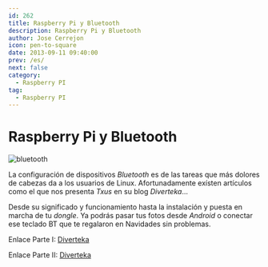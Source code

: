 ```yaml
---
id: 262
title: Raspberry Pi y Bluetooth
description: Raspberry Pi y Bluetooth
author: Jose Cerrejon
icon: pen-to-square
date: 2013-09-11 09:40:00
prev: /es/
next: false
category:
  - Raspberry PI
tag:
  - Raspberry PI
---
```


# Raspberry Pi y Bluetooth

![bluetooth](/images/bluetooth.jpg)

La configuración de dispositivos *Bluetooth* es de las tareas que más dolores de cabezas da a los usuarios de Linux. Afortunadamente exísten artículos como el que nos presenta *Txus* en su blog *Diverteka*...

Desde su significado y funcionamiento hasta la instalación y puesta en marcha de tu *dongle*. Ya podrás pasar tus fotos desde *Android* o conectar ese teclado BT que te regalaron en Navidades sin problemas.

Enlace Parte I: [Diverteka](http://www.diverteka.com/?p=1880)

Enlace Parte II: [Diverteka](http://www.diverteka.com/?p=1903)